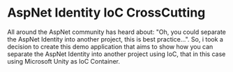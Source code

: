 # AspNet Identity IoC CrossCutting

All around the AspNet community has heard about: "Oh, you could separate the AspNet Identity into another project, this is best practice...". So, i took a decision to create this demo application that aims to show how you can separate the AspNet Identity into another project using IoC, that in this case using Microsoft Unity as IoC Container.
